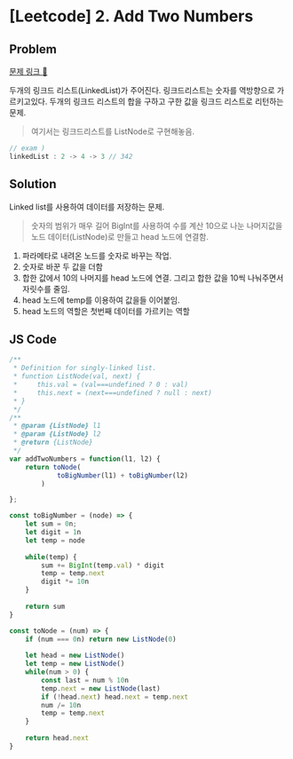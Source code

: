 # [Leetcode] 2. Add Two Numbers

## Problem

[문제 링크 🔗](https://leetcode.com/problems/add-two-numbers/)

두개의 링크드 리스트(LinkedList)가 주어진다. 
링크드리스트는 숫자를 역방향으로 가르키고있다.
두개의 링크드 리스트의 합을 구하고 구한 값을 링크드 리스트로 리턴하는 문제.

> 여기서는 링크드리스트를 ListNode로 구현해놓음.

```js
// exam )
linkedList : 2 -> 4 -> 3 // 342
```

## Solution

Linked list를 사용하여 데이터를 저장하는 문제.

> 숫자의 범위가 매우 길어 BigInt를 사용하여 수를 계산
> 10으로 나눈 나머지값을 노드 데이터(ListNode)로 만들고 head 노드에 연결함. 

1. 파라메타로 내려온 노드를 숫자로 바꾸는 작업.
2. 숫자로 바꾼 두 값을 더함
3. 합한 값에서 10의 나머지를 head 노드에 연결. 그리고 합한 값을 10씩 나눠주면서 자릿수를 줄임.
4. head 노드에 temp를 이용하여 값을들 이어붙임.
5. head 노드의 역할은 첫번째 데이터를 가르키는 역할

## JS Code

```javascript
/**
 * Definition for singly-linked list.
 * function ListNode(val, next) {
 *     this.val = (val===undefined ? 0 : val)
 *     this.next = (next===undefined ? null : next)
 * }
 */
/**
 * @param {ListNode} l1
 * @param {ListNode} l2
 * @return {ListNode}
 */
var addTwoNumbers = function(l1, l2) {
    return toNode(
            toBigNumber(l1) + toBigNumber(l2)
        )

};

const toBigNumber = (node) => {
    let sum = 0n;
    let digit = 1n
    let temp = node
    
    while(temp) {
        sum += BigInt(temp.val) * digit
        temp = temp.next
        digit *= 10n
    }
    
    return sum
}

const toNode = (num) => {
    if (num === 0n) return new ListNode(0)
    
    let head = new ListNode()
    let temp = new ListNode()
    while(num > 0) {
        const last = num % 10n
        temp.next = new ListNode(last)
        if (!head.next) head.next = temp.next
        num /= 10n
        temp = temp.next
    }
    
    return head.next
}
```
